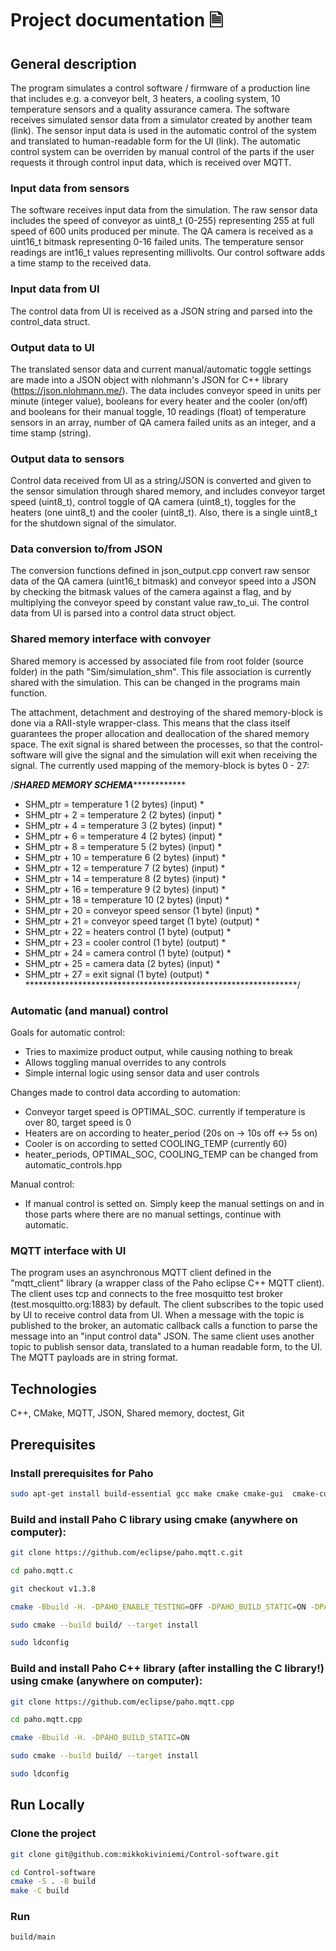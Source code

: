 
# Project documentation 🗎

## General description
The program simulates a control software / firmware of a production line that includes e.g. a conveyor belt, 3 heaters, a cooling system, 10 temperature sensors and a quality assurance camera. The software receives simulated sensor data from a simulator created by another team (link).
The sensor input data is used in the automatic control of the system and translated to human-readable form for the UI (link). The automatic control system can be overriden by manual control of the parts if the user requests it through control input data, which is received over MQTT.
### Input data from sensors
The software receives input data from the simulation. The raw sensor data includes the speed of conveyor as uint8_t (0-255) representing 255 at full speed of 600 units produced per minute. The QA camera is received as a uint16_t bitmask representing 0-16 failed units. The temperature sensor readings are int16_t values representing millivolts. Our control software adds a time stamp to the received data.
### Input data from UI
The control data from UI is received as a JSON string and parsed into the control_data struct.
### Output data to UI
The translated sensor data and current manual/automatic toggle settings are made into a JSON object with nlohmann's JSON for C++ library (https://json.nlohmann.me/). The data includes conveyor speed in units per minute (integer value), booleans for every heater and the cooler (on/off) and booleans for their manual toggle, 10 readings (float) of temperature sensors in an array, number of QA camera failed units as an integer, and a time stamp (string).
### Output data to sensors
Control data received from UI as a string/JSON is converted and given to the sensor simulation through shared memory, and includes conveyor target speed (uint8_t), control toggle of QA camera (uint8_t), toggles for the heaters (one uint8_t) and the cooler (uint8_t). Also, there is a single uint8_t for the shutdown signal of the simulator.
### Data conversion to/from JSON
The conversion functions defined in json_output.cpp convert raw sensor data of the QA camera (uint16_t bitmask) and conveyor speed into a JSON by checking the bitmask values of the camera against a flag, and by multiplying the conveyor speed by constant value raw_to_ui. The control data from UI is parsed into a control data struct object.
### Shared memory interface with convoyer
Shared memory is accessed by associated file from root folder (source folder) in the path "Sim/simulation_shm". This file association is currently shared with the simulation. This can be changed in the programs main function.

The attachment, detachment and destroying of the shared memory-block is done via a RAII-style wrapper-class. This means that the class itself guarantees the proper allocation and deallocation of the shared memory space. The exit signal is shared between the processes, so that the control-software will give the signal and the simulation will exit when receiving the signal. The currently used mapping of the memory-block is bytes 0 - 27:

/***************SHARED MEMORY SCHEMA***************************
*  SHM_ptr       = temperature 1         (2 bytes)   (input)  *
*  SHM_ptr + 2   = temperature 2         (2 bytes)   (input)  *
*  SHM_ptr + 4   = temperature 3         (2 bytes)   (input)  *
*  SHM_ptr + 6   = temperature 4         (2 bytes)   (input)  *
*  SHM_ptr + 8   = temperature 5         (2 bytes)   (input)  *
*  SHM_ptr + 10  = temperature 6         (2 bytes)   (input)  *
*  SHM_ptr + 12  = temperature 7         (2 bytes)   (input)  *
*  SHM_ptr + 14  = temperature 8         (2 bytes)   (input)  *
*  SHM_ptr + 16  = temperature 9         (2 bytes)   (input)  *
*  SHM_ptr + 18  = temperature 10        (2 bytes)   (input)  *
*  SHM_ptr + 20  = conveyor speed sensor (1 byte)    (input)  *
*  SHM_ptr + 21  = conveyor speed target (1 byte)    (output) *
*  SHM_ptr + 22  = heaters control       (1 byte)    (output) *
*  SHM_ptr + 23  = cooler control        (1 byte)    (output) *
*  SHM_ptr + 24  = camera control        (1 byte)    (output) *
*  SHM_ptr + 25  = camera data           (2 bytes)   (input)  *
*  SHM_ptr + 27  = exit signal           (1 byte)    (output) *
**************************************************************/

### Automatic (and manual) control
Goals for automatic control:
- Tries to maximize product output, while causing nothing to break
- Allows toggling manual overrides to any controls
- Simple internal logic using sensor data and user controls 

Changes made to control data according to automation:
- Conveyor target speed is OPTIMAL_SOC. currently if temperature is over 80, target speed is 0
- Heaters are on according to heater_period (20s on -> 10s off <-> 5s on)
- Cooler is on according to setted COOLING_TEMP (currently 60)
- heater_periods, OPTIMAL_SOC, COOLING_TEMP can be changed from automatic_controls.hpp

Manual control:
- If manual control is setted on. Simply keep the manual settings on and in those parts where there are no manual settings, continue with automatic.
### MQTT interface with UI
The program uses an asynchronous MQTT client defined in the "mqtt_client" library (a wrapper class of the Paho eclipse C++ MQTT client). The client uses tcp and connects to the free mosquitto test broker (test.mosquitto.org:1883) by default. The client subscribes to the topic used by UI to receive control data from UI. When a message with the topic is published to the broker, an automatic callback calls a function to parse the message into an "input control data" JSON. The same client uses another topic to publish sensor data, translated to a human readable form, to the UI. The MQTT payloads are in string format.

## Technologies
C++, CMake, MQTT, JSON, Shared memory, doctest, Git
## Prerequisites
### Install prerequisites for Paho
```bash
sudo apt-get install build-essential gcc make cmake cmake-gui  cmake-curses-gui libssl-dev
```
### Build and install Paho C library using cmake (anywhere on computer):
```bash
git clone https://github.com/eclipse/paho.mqtt.c.git
```
```bash
cd paho.mqtt.c
```
```bash
git checkout v1.3.8
```
```bash
cmake -Bbuild -H. -DPAHO_ENABLE_TESTING=OFF -DPAHO_BUILD_STATIC=ON -DPAHO_WITH_SSL=ON -DPAHO_HIGH_PERFORMANCE=ON
```
```bash
sudo cmake --build build/ --target install
```
```bash
sudo ldconfig
```
### Build and install Paho C++ library (after installing the C library!) using cmake (anywhere on computer):
```bash
git clone https://github.com/eclipse/paho.mqtt.cpp
```
```bash
cd paho.mqtt.cpp
```
```bash
cmake -Bbuild -H. -DPAHO_BUILD_STATIC=ON
```
```bash
sudo cmake --build build/ --target install
```
```bash
sudo ldconfig
```
## Run Locally
### Clone the project
```bash
git clone git@github.com:mikkokiviniemi/Control-software.git
```
```bash
cd Control-software
cmake -S . -B build
make -C build
```
### Run
```bash
build/main
```
